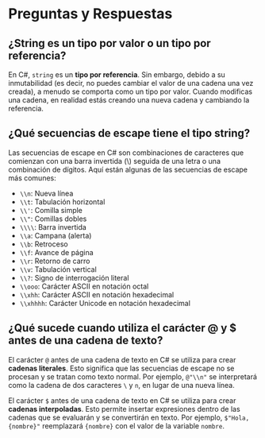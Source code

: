 # Preguntas y Respuestas

## ¿String es un tipo por valor o un tipo por referencia?

En C#, `string` es un **tipo por referencia**. Sin embargo, debido a su inmutabilidad (es decir, no puedes cambiar el valor de una cadena una vez creada), a menudo se comporta como un tipo por valor. Cuando modificas una cadena, en realidad estás creando una nueva cadena y cambiando la referencia.

## ¿Qué secuencias de escape tiene el tipo string?

Las secuencias de escape en C# son combinaciones de caracteres que comienzan con una barra invertida (\\) seguida de una letra o una combinación de dígitos. Aquí están algunas de las secuencias de escape más comunes:

- `\\n`: Nueva línea
- `\\t`: Tabulación horizontal
- `\\'`: Comilla simple
- `\\"`: Comillas dobles
- `\\\\`: Barra invertida
- `\\a`: Campana (alerta)
- `\\b`: Retroceso
- `\\f`: Avance de página
- `\\r`: Retorno de carro
- `\\v`: Tabulación vertical
- `\\?`: Signo de interrogación literal
- `\\ooo`: Carácter ASCII en notación octal
- `\\xhh`: Carácter ASCII en notación hexadecimal
- `\\xhhhh`: Carácter Unicode en notación hexadecimal

## ¿Qué sucede cuando utiliza el carácter @ y $ antes de una cadena de texto?

El carácter `@` antes de una cadena de texto en C# se utiliza para crear **cadenas literales**. Esto significa que las secuencias de escape no se procesan y se tratan como texto normal. Por ejemplo, `@"\\n"` se interpretará como la cadena de dos caracteres `\` y `n`, en lugar de una nueva línea.

El carácter `$` antes de una cadena de texto en C# se utiliza para crear **cadenas interpoladas**. Esto permite insertar expresiones dentro de las cadenas que se evaluarán y se convertirán en texto. Por ejemplo, `$"Hola, {nombre}"` reemplazará `{nombre}` con el valor de la variable `nombre`.
